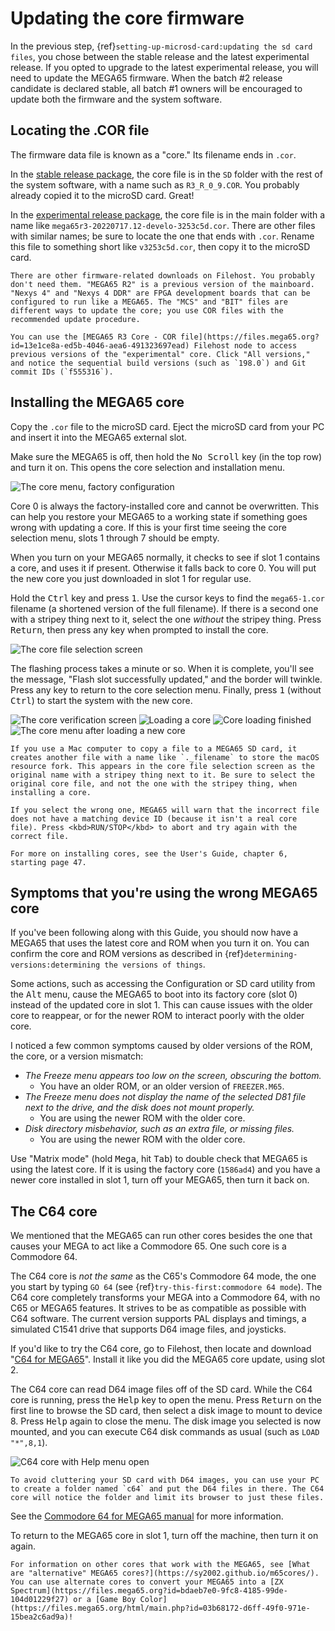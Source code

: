 # Updating the core firmware

In the previous step, {ref}`setting-up-microsd-card:updating the sd card files`, you chose between the stable release and the latest experimental release. If you opted to upgrade to the latest experimental release, you will need to update the MEGA65 firmware. When the batch #2 release candidate is declared stable, all batch #1 owners will be encouraged to update both the firmware and the system software.

## Locating the .COR file

The firmware data file is known as a "core." Its filename ends in `.cor`.

In the [stable release package](https://files.mega65.org?id=a0276005-e71c-4b2d-8d17-2aa92e492c50), the core file is in the `SD` folder with the rest of the system software, with a name such as `R3_R_0_9.COR`. You probably already copied it to the microSD card. Great!

In the [experimental release package](https://files.mega65.org?id=f461df65-4957-4d5b-9f6e-890dc63ee501), the core file is in the main folder with a name like `mega65r3-20220717.12-develo-3253c5d.cor`. There are other files with similar names; be sure to locate the one that ends with `.cor`. Rename this file to something short like `v3253c5d.cor`, then copy it to the microSD card.

```{tip}
There are other firmware-related downloads on Filehost. You probably don't need them. "MEGA65 R2" is a previous version of the mainboard. "Nexys 4" and "Nexys 4 DDR" are FPGA development boards that can be configured to run like a MEGA65. The "MCS" and "BIT" files are different ways to update the core; you use COR files with the recommended update procedure.

You can use the [MEGA65 R3 Core - COR file](https://files.mega65.org?id=13e1ce8a-ed5b-4046-aea6-491323697ead) Filehost node to access previous versions of the "experimental" core. Click "All versions," and notice the sequential build versions (such as `198.0`) and Git commit IDs (`f555316`).
```

## Installing the MEGA65 core

Copy the `.cor` file to the microSD card. Eject the microSD card from your PC and insert it into the MEGA65 external slot.

Make sure the MEGA65 is off, then hold the <kbd>No Scroll</kbd> key (in the top row) and turn it on. This opens the core selection and installation menu.

![The core menu, factory configuration](screenshots/cor_menu_empty.jpg)

Core 0 is always the factory-installed core and cannot be overwritten. This can help you restore your MEGA65 to a working state if something goes wrong with updating a core. If this is your first time seeing the core selection menu, slots 1 through 7 should be empty.

When you turn on your MEGA65 normally, it checks to see if slot 1 contains a core, and uses it if present. Otherwise it falls back to core 0. You will put the new core you just downloaded in slot 1 for regular use.

Hold the <kbd>Ctrl</kbd> key and press <kbd>1</kbd>. Use the cursor keys to find the `mega65-1.cor` filename (a shortened version of the full filename). If there is a second one with a stripey thing next to it, select the one _without_ the stripey thing. Press <kbd>Return</kbd>, then press any key when prompted to install the core.

![The core file selection screen](screenshots/cor_selection.jpg)

The flashing process takes a minute or so. When it is complete, you'll see the message, "Flash slot successfully updated," and the border will twinkle. Press any key to return to the core selection menu. Finally, press <kbd>1</kbd> (without <kbd>Ctrl</kbd>) to start the system with the new core.

![The core verification screen](screenshots/cor_verified.jpg)
![Loading a core](screenshots/cor_loading.jpg)
![Core loading finished](screenshots/cor_finished.jpg)
![The core menu after loading a new core](screenshots/cor_menu_onecore.jpg)

```{note}
If you use a Mac computer to copy a file to a MEGA65 SD card, it creates another file with a name like `._filename` to store the macOS resource fork. This appears in the core file selection screen as the original name with a stripey thing next to it. Be sure to select the original core file, and not the one with the stripey thing, when installing a core.

If you select the wrong one, MEGA65 will warn that the incorrect file does not have a matching device ID (because it isn't a real core file). Press <kbd>RUN/STOP</kbd> to abort and try again with the correct file.
```

```{hint}
For more on installing cores, see the User's Guide, chapter 6, starting page 47.
```

## Symptoms that you're using the wrong MEGA65 core

If you've been following along with this Guide, you should now have a MEGA65 that uses the latest core and ROM when you turn it on. You can confirm the core and ROM versions as described in {ref}`determining-versions:determining the versions of things`.

Some actions, such as accessing the Configuration or SD card utility from the <kbd>Alt</kbd> menu, cause the MEGA65 to boot into its factory core (slot 0) instead of the updated core in slot 1. This can cause issues with the older core to reappear, or for the newer ROM to interact poorly with the older core.

I noticed a few common symptoms caused by older versions of the ROM, the core, or a version mismatch:

-   _The Freeze menu appears too low on the screen, obscuring the bottom._
    -   You have an older ROM, or an older version of `FREEZER.M65`.
-   _The Freeze menu does not display the name of the selected D81 file next to the drive, and the disk does not mount properly._
    -   You are using the newer ROM with the older core.
-   _Disk directory misbehavior, such as an extra file, or missing files._
    -   You are using the newer ROM with the older core.

Use "Matrix mode" (hold <kbd>Mega</kbd>, hit <kbd>Tab</kbd>) to double check that MEGA65 is using the latest core. If it is using the factory core (`1586ad4`) and you have a newer core installed in slot 1, turn off your MEGA65, then turn it back on.

## The C64 core

We mentioned that the MEGA65 can run other cores besides the one that causes your MEGA to act like a Commodore 65. One such core is a Commodore 64.

The C64 core is _not the same_ as the C65's Commodore 64 mode, the one you start by typing `GO 64` (see {ref}`try-this-first:commodore 64 mode`). The C64 core completely transforms your MEGA into a Commodore 64, with no C65 or MEGA65 features. It strives to be as compatible as possible with C64 software. The current version supports PAL displays and timings, a simulated C1541 drive that supports D64 image files, and joysticks.

If you'd like to try the C64 core, go to Filehost, then locate and download "[C64 for MEGA65](https://files.mega65.org?id=896a012f-59e4-456c-b91f-7e989b958241)". Install it like you did the MEGA65 core update, using slot 2.

The C64 core can read D64 image files off of the SD card. While the C64 core is running, press the <kbd>Help</kbd> key to open the menu. Press <kbd>Return</kbd> on the first line to browse the SD card, then select a disk image to mount to device 8. Press <kbd>Help</kbd> again to close the menu. The disk image you selected is now mounted, and you can execute C64 disk commands as usual (such as `LOAD "*",8,1`).

![C64 core with Help menu open](screenshots/c64core_menu.jpeg)

```{tip}
To avoid cluttering your SD card with D64 images, you can use your PC to create a folder named `c64` and put the D64 files in there. The C64 core will notice the folder and limit its browser to just these files.
```

See the [Commodore 64 for MEGA65 manual](https://github.com/MJoergen/C64MEGA65/blob/V1/README.md) for more information.

To return to the MEGA65 core in slot 1, turn off the machine, then turn it on again.

```{tip}
For information on other cores that work with the MEGA65, see [What are "alternative" MEGA65 cores?](https://sy2002.github.io/m65cores/). You can use alternate cores to convert your MEGA65 into a [ZX Spectrum](https://files.mega65.org?id=bdaeb7e0-9fc8-4185-99de-104d01229f27) or a [Game Boy Color](https://files.mega65.org/html/main.php?id=03b68172-d6ff-49f0-971e-15bea2c6ad9a)!
```

